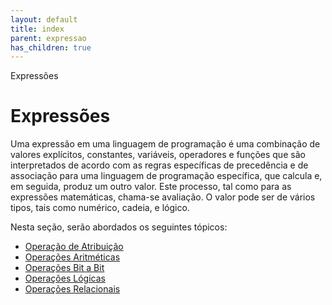 ```yaml
---
layout: default
title: index
parent: expressao
has_children: true
---
```



Expressões

Expressões
==========

Uma expressão em uma linguagem de programação é uma combinação de valores explícitos, constantes, variáveis​​, operadores e funções que são interpretados de acordo com as regras específicas de precedência e de associação para uma linguagem de programação específica, que calcula e, em seguida, produz um outro valor. Este processo, tal como para as expressões matemáticas, chama-se avaliação. O valor pode ser de vários tipos, tais como numérico, cadeia, e lógico.

Nesta seção, serão abordados os seguintes tópicos:

* [Operação de Atribuição](topicos/linguagem_portugol/expressao/atribuicao.html)
* [Operações Aritméticas](topicos/linguagem_portugol/expressao/operacoes_aritimeticas/index.html)
* [Operações Bit a Bit](topicos/linguagem_portugol/expressao/operacoes_bitwise/index.html)
* [Operações Lógicas](topicos/linguagem_portugol/expressao/operacoes_logicas/index.html)
* [Operações Relacionais](topicos/linguagem_portugol/expressao/relacional.html)

